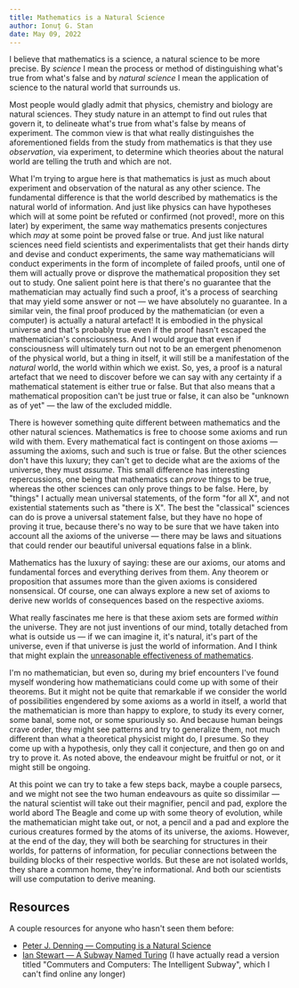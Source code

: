 ```yaml
---
title: Mathematics is a Natural Science
author: Ionuț G. Stan
date: May 09, 2022
---
```


I believe that mathematics is a science, a natural science to be more precise. By _science_ I mean the process or method of distinguishing what's true from what's false and by _natural science_ I mean the application of science to the natural world that surrounds us.

Most people would gladly admit that physics, chemistry and biology are natural sciences. They study nature in an attempt to find out rules that govern it, to delineate what's true from what's false by means of experiment. The common view is that what really distinguishes the aforementioned fields from the study from mathematics is that they use _observation_, via experiment, to determine which theories about the natural world are telling the truth and which are not.

What I'm trying to argue here is that mathematics is just as much about experiment and observation of the natural as any other science. The fundamental difference is that the world described by mathematics is the natural world of information. And just like physics can have hypotheses which will at some point be refuted or confirmed (not proved!, more on this later) by experiment, the same way mathematics presents conjectures which _may_ at some point be proved false or true. And just like natural sciences need field scientists and experimentalists that get their hands dirty and devise and conduct experiments, the same way mathematicians will conduct experiments in the form of incomplete of failed proofs, until one of them will actually prove or disprove the mathematical proposition they set out to study. One salient point here is that there's no guarantee that the mathematician may actually find such a proof, it's a process of searching that may yield some answer or not — we have absolutely no guarantee. In a similar vein, the final proof produced by the mathematician (or even a computer) is actually a natural artefact! It is embodied in the physical universe and that's probably true even if the proof hasn't escaped the mathematician's consciousness. And I would argue that even if consciousness will ultimately turn out not to be an emergent phenomenon of the physical world, but a thing in itself, it will still be a manifestation of the _natural_ world, the world within which we exist. So, yes, a proof is a natural artefact that we need to discover before we can say with any certainty if a mathematical statement is either true or false. But that also means that a mathematical proposition can't be just true or false, it can also be "unknown as of yet" — the law of the excluded middle.

There is however something quite different between mathematics and the other natural sciences. Mathematics is free to choose some axioms and run wild with them. Every mathematical fact is contingent on those axioms — assuming the axioms, such and such is true or false. But the other sciences don't have this luxury; they can't get to decide what are the axioms of the universe, they must _assume_. This small difference has interesting repercussions, one being that mathematics can _prove_ things to be true, whereas the other sciences can only prove things to be false. Here, by "things" I actually mean universal statements, of the form "for all X", and not existential statements such as "there is X". The best the "classical" sciences can do is prove a universal statement false, but they have no hope of proving it true, because there's no way to be sure that we have taken into account all the axioms of the universe — there may be laws and situations that could render our beautiful universal equations false in a blink.

Mathematics has the luxury of saying: these are our axioms, our atoms and fundamental forces and everything derives from them. Any theorem or proposition that assumes more than the given axioms is considered nonsensical. Of course, one can always explore a new set of axioms to derive new worlds of consequences based on the respective axioms.

What really fascinates me here is that these axiom sets are formed _within_ the universe. They are not just inventions of our mind, totally detached from what is outside us — if we can imagine it, it's natural, it's part of the universe, even if that universe is just the world of information. And I think that might explain the [unreasonable effectiveness of mathematics][0].

I'm no mathematician, but even so, during my brief encounters I've found myself wondering how mathematicians could come up with some of their theorems. But it might not be quite that remarkable if we consider the world of possibilities engendered by some axioms as a world in itself, a world that the mathematician is more than happy to explore, to study its every corner, some banal, some not, or some spuriously so. And because human beings crave order, they might see patterns and try to generalize them, not much different than what a theoretical physicist might do, I presume. So they come up with a hypothesis, only they call it conjecture, and then go on and try to prove it. As noted above, the endeavour might be fruitful or not, or it might still be ongoing.

At this point we can try to take a few steps back, maybe a couple parsecs, and we might not see the two human endeavours as quite so dissimilar — the natural scientist will take out their magnifier, pencil and pad, explore the world abord The Beagle and come up with some theory of evolution, while the mathematician might take out, or not, a pencil and a pad and explore the curious creatures formed by the atoms of its universe, the axioms. However, at the end of the day, they will both be searching for structures in their worlds, for patterns of information, for peculiar connections between the building blocks of their respective worlds. But these are not isolated worlds, they share a common home, they're informational. And both our scientists will use computation to derive meaning.

## Resources

A couple resources for anyone who hasn't seen them before:

  - [Peter J. Denning — Computing is a Natural Science](https://cacm.acm.org/magazines/2007/7/5623-computing-is-a-natural-science/fulltext)
  - [Ian Stewart — A Subway Named Turing](https://www.scientificamerican.com/article/a-subway-named-turing/) (I have actually read a version titled "Commuters and Computers: The Intelligent Subway", which I can't find online any longer)

[0]: https://en.m.wikipedia.org/wiki/The_Unreasonable_Effectiveness_of_Mathematics_in_the_Natural_Sciences
